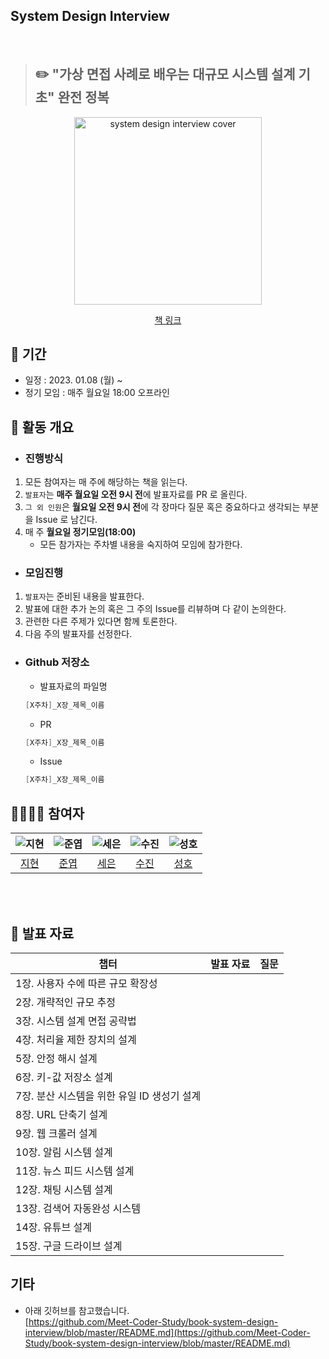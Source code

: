 ## System Design Interview
<br>

> ## ✏️ "가상 면접 사례로 배우는 대규모 시스템 설계 기초" 완전 정복

<div align="center">
  <img src="https://image.yes24.com/goods/102819435/XL" alt="system design interview cover" width="300"/>
  <br>
  
  [책 링크](https://www.yes24.com/Product/Goods/102819435)
</div>

## 📆 기간

- 일정 : 2023. 01.08 (월) ~
- 정기 모임 : 매주 월요일 18:00 오프라인

## 🔎 활동 개요
- ### 진행방식
1. 모든 참여자는 매 주에 해당하는 책을 읽는다.
2. `발표자`는 **매주 월요일 오전 9시 전**에 발표자료를 PR 로 올린다.
3. `그 외 인원`은 **월요일 오전 9시 전**에 각 장마다 질문 혹은 중요하다고 생각되는 부분을 Issue 로 남긴다.
4. 매 주 **월요일 정기모임(18:00)**
    - 모든 참가자는 주차별 내용을 숙지하여 모임에 참가한다.
      
- ### 모임진행
1. `발표자`는 준비된 내용을 발표한다.
2. 발표에 대한 추가 논의 혹은 그 주의 Issue를 리뷰하며 다 같이 논의한다.
3. 관련한 다른 주제가 있다면 함께 토론한다. 
4. 다음 주의 발표자를 선정한다.

- ### Github 저장소
  - 발표자료의 파일명
  
  ```java
  [X주차]_X장_제목_이름
  ```
  
  - PR
  
  ```java
  [X주차]_X장_제목_이름
  ```
  
  - Issue
  
  ```java
  [X주차]_X장_제목_이름
  ```
## 👩‍👩‍👦‍👦 참여자
<div align="center">

|     ![지현](https://avatars.githubusercontent.com/u/31675698?v=4)     | ![준엽](https://avatars.githubusercontent.com/u/53340295?v=4) |![세은](https://avatars.githubusercontent.com/u/48899016?v=4)|![수진](https://avatars.githubusercontent.com/u/77006790?v=4)|![성호](https://avatars.githubusercontent.com/u/116167931?v=4)|
|:---------------------------------------------------------------:|:-------------------------------------------------------:|:---:|:-----------------------------------------------------:|:------------------------------------------------------:
|                [지현](https://github.com/KimJyun)                 |         [준엽](https://github.com/JunYupK)          | [세은](https://github.com/ChoiSeEun)|           [수진](https://github.com/ss0510s)            |            [성호](https://github.com/SunghoLee98)             | 

</div>

<br><br>


## 📕 발표 자료

| 챕터                                        | 발표 자료 | 질문 |
| ------------------------------------------- | :-------- | :--- |
| 1장. 사용자 수에 따른 규모 확장성           |           |      |
| 2장. 개략적인 규모 추정                     |           |      |
| 3장. 시스템 설계 면접 공략법                |           |      |
| 4장. 처리율 제한 장치의 설계                |           |      |
| 5장. 안정 해시 설계                         |           |      |
| 6장. 키-값 저장소 설계                      |           |      |
| 7장. 분산 시스템을 위한 유일 ID 생성기 설계 |           |      |
| 8장. URL 단축기 설계                        |           |      |
| 9장. 웹 크롤러 설계                         |           |      |
| 10장. 알림 시스템 설계                      |           |      |
| 11장. 뉴스 피드 시스템 설계                 |           |      |
| 12장. 채팅 시스템 설계                      |           |      |
| 13장. 검색어 자동완성 시스템                |           |      |
| 14장. 유튜브 설계                           |           |      |
| 15장. 구글 드라이브 설계                    |           |      |

## 기타

- 아래 깃허브를 참고했습니다.<br>
  [https://github.com/Meet-Coder-Study/book-system-design-interview/blob/master/README.md](https://github.com/Meet-Coder-Study/book-system-design-interview/blob/master/README.md)
